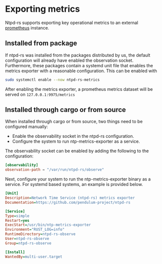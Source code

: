 # Exporting metrics

Ntpd-rs supports exporting key operational metrics to an external [prometheus](https://prometheus.io/) instance.

## Installed from package

If ntpd-rs was installed from the packages distributed by us, the default configuration will already have enabled the observation socket. Furthermore, these packages contain a systemd unit file that enables the metrics exporter with a reasonable configuration. This can be enabled with
```sh
sudo systemctl enable --now ntpd-rs-metrics
```

After enabling the metrics exporter, a prometheus metrics dataset will be served on `127.0.0.1:9975/metrics`

## Installed through cargo or from source

When installed through cargo or from source, two things need to be configured manually: 

- Enable the observability socket in the ntpd-rs configuration.
- Configure the system to run ntp-metrics-exporter as a service.

The observability socket can be enabled by adding the following to the configuration:
```toml
[observability]
observation-path = "/var/run/ntpd-rs/observe"
```

Next, configure your system to run the ntp-metrics-exporter binary as a service. For systemd based systems, an example is provided below.
```ini
[Unit]
Description=Network Time Service (ntpd-rs) metrics exporter
Documentation=https://github.com/pendulum-project/ntpd-rs

[Service]
Type=simple
Restart=yes
ExecStart=/usr/bin/ntp-metrics-exporter
Environment="RUST_LOG=info"
RuntimeDirectory=ntpd-rs-observe
User=ntpd-rs-observe
Group=ntpd-rs-observe

[Install]
WantedBy=multi-user.target
```
